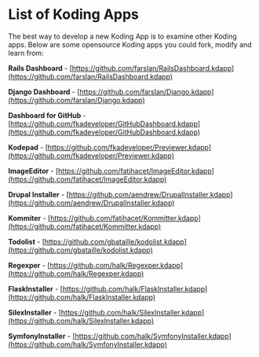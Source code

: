 # List of Koding Apps

The best way to develop a new Koding App is to examine other Koding apps.  Below
are some opensource Koding apps you could fork, modify and learn from:

**Rails Dashboard** - 
[https://github.com/farslan/RailsDashboard.kdapp](https://github.com/farslan/RailsDashboard.kdapp)

**Django Dashboard** - 
[https://github.com/farslan/Django.kdapp](https://github.com/farslan/Django.kdapp)

**Dashboard for GitHub** - 
[https://github.com/fkadeveloper/GitHubDashboard.kdapp](https://github.com/fkadeveloper/GitHubDashboard.kdapp)

**Kodepad** - 
[https://github.com/fkadeveloper/Previewer.kdapp](https://github.com/fkadeveloper/Previewer.kdapp)

**ImageEditor** - 
[https://github.com/fatihacet/ImageEditor.kdapp](https://github.com/fatihacet/ImageEditor.kdapp)

**Drupal Installer** - 
[https://github.com/aendrew/DrupalInstaller.kdapp](https://github.com/aendrew/DrupalInstaller.kdapp)

**Kommiter** - 
[https://github.com/fatihacet/Kommitter.kdapp](https://github.com/fatihacet/Kommitter.kdapp)

**Todolist** - 
[https://github.com/gbataille/kodolist.kdapp](https://github.com/gbataille/kodolist.kdapp)

**Regexper** - 
[https://github.com/halk/Regexper.kdapp](https://github.com/halk/Regexper.kdapp)

**FlaskInstaller** - 
[https://github.com/halk/FlaskInstaller.kdapp](https://github.com/halk/FlaskInstaller.kdapp)

**SilexInstaller** - 
[https://github.com/halk/SilexInstaller.kdapp](https://github.com/halk/SilexInstaller.kdapp)

**SymfonyInstaller** - 
[https://github.com/halk/SymfonyInstaller.kdapp](https://github.com/halk/SymfonyInstaller.kdapp)






